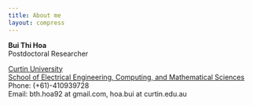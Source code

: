 ```yaml
---
title: About me
layout: compress
---
```


**Bui Thi Hoa**\
Postdoctoral Researcher

[Curtin University](www.curtin.edu.au)\
[School of Electrical Engineering, Computing, and Mathematical Sciences](https://scieng.curtin.edu.au/schools/electrical-eng-computing-maths/)\
Phone: (+61)-410939728\
Email: bth.hoa92 at gmail.com, hoa.bui at curtin.edu.au
